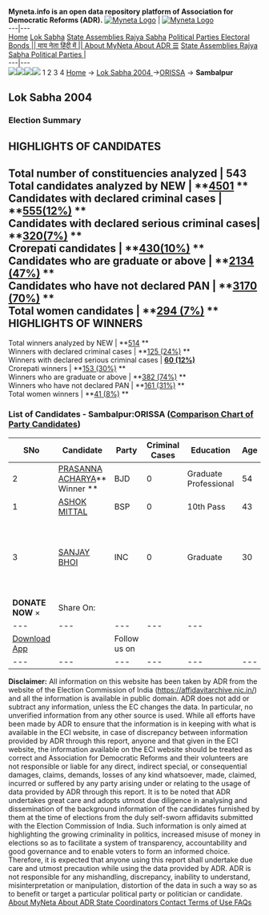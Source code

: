 **Myneta.info is an open data repository platform of Association for Democratic Reforms (ADR).**
[![Myneta Logo](https://www.myneta.info/lib/img/myneta-logo.png)](https://www.myneta.info/) | [![Myneta Logo](https://www.myneta.info/lib/img/adr-logo.png)](https://adrindia.org)  
---|---  
[Home](https://www.myneta.info/) [Lok Sabha](https://www.myneta.info/#ls "Lok Sabha") [ State Assemblies ](https://www.myneta.info/#sa "State Assemblies") [Rajya Sabha](https://www.myneta.info/#rs "Rajya Sabha") [Political Parties ](https://www.myneta.info/party "Political Parties") [ Electoral Bonds ](https://www.myneta.info/electoral_bonds "Electoral Bonds") [ || माय नेता हिंदी में || ](https://translate.google.co.in/translate?prev=hp&hl=en&js=y&u=www.myneta.info&sl=en&tl=hi&history_state0=) [ About MyNeta ](https://adrindia.org/content/about-myneta) [ About ADR ](https://adrindia.org/about-adr/who-we-are) [☰](javascript:void\(0\))
[ State Assemblies ](https://www.myneta.info/#sa "State Assemblies") [ Rajya Sabha ](https://www.myneta.info/#rs "Rajya Sabha") [ Political Parties ](https://www.myneta.info/party "Political Parties")
|   
---|---  
![](https://www.myneta.info/lib/img/banner/banner-1.png)![](https://www.myneta.info/lib/img/banner/banner-2.png)![](https://www.myneta.info/lib/img/banner/banner-3.png)![](https://www.myneta.info/lib/img/banner/banner-4.png)
1  2  3  4 
[Home](https://www.myneta.info/) → [Lok Sabha 2004 ](https://www.myneta.info/loksabha2004/)→[ORISSA](https://www.myneta.info/loksabha2004/index.php?action=show_constituencies&state_id=18) → **Sambalpur**
### 
## Lok Sabha 2004 
###  Election Summary 
HIGHLIGHTS OF CANDIDATES  
---  
Total number of constituencies analyzed |  543   
Total candidates analyzed by NEW | **[4501](https://www.myneta.info/loksabha2004/index.php?action=summary&subAction=candidates_analyzed&sort=candidate#summary) **  
Candidates with declared criminal cases | **[555(12%)](https://www.myneta.info/loksabha2004/index.php?action=summary&subAction=crime&sort=candidate#summary) **  
Candidates with declared serious criminal cases| **[320(7%)](https://www.myneta.info/loksabha2004/index.php?action=summary&subAction=serious_crime&sort=candidate#summary) **  
Crorepati candidates | **[430(10%)](https://www.myneta.info/loksabha2004/index.php?action=summary&subAction=crorepati&sort=candidate#summary) **  
Candidates who are graduate or above | **[2134 (47%)](https://www.myneta.info/loksabha2004/index.php?action=summary&subAction=education&sort=candidate#summary) **  
Candidates who have not declared PAN | **[3170 (70%)](https://www.myneta.info/loksabha2004/index.php?action=summary&subAction=without_pan&sort=candidate#summary) **  
Total women candidates | **[294 (7%)](https://www.myneta.info/loksabha2004/index.php?action=summary&subAction=women_candidate&sort=candidate#summary) **  
HIGHLIGHTS OF WINNERS  
---  
Total winners analyzed by NEW | **[514](https://www.myneta.info/loksabha2004/index.php?action=summary&subAction=winner_analyzed&sort=candidate#summary) **  
Winners with declared criminal cases | **[125 (24%)](https://www.myneta.info/loksabha2004/index.php?action=summary&subAction=winner_crime&sort=candidate#summary) **  
Winners with declared serious criminal cases | **[60 (12%)](https://www.myneta.info/loksabha2004/index.php?action=summary&subAction=winner_serious_crime&sort=candidate#summary)**  
Crorepati winners | **[153 (30%)](https://www.myneta.info/loksabha2004/index.php?action=summary&subAction=winner_crorepati&sort=candidate#summary) **  
Winners who are graduate or above | **[382 (74%)](https://www.myneta.info/loksabha2004/index.php?action=summary&subAction=winner_education&sort=candidate#summary) **  
Winners who have not declared PAN | **[161 (31%)](https://www.myneta.info/loksabha2004/index.php?action=summary&subAction=winner_without_pan&sort=candidate#summary) **  
Total women winners | **[41 (8%)](https://www.myneta.info/loksabha2004/index.php?action=summary&subAction=winner_women&sort=candidate#summary) **  
### List of Candidates - Sambalpur:ORISSA ([Comparison Chart of Party Candidates](https://www.myneta.info/loksabha2004/comparisonchart.php?constituency_id=331))
SNo | Candidate| Party| Criminal Cases| Education| Age| Total Assets| Liabilities  
---|---|---|---|---|---|---|---  
2  | [PRASANNA ACHARYA](https://www.myneta.info/loksabha2004/candidate.php?candidate_id=2946)** Winner ** | BJD | 0 | Graduate Professional| 54 | Rs 1,01,84,422 ~ 1 Crore+ | Rs 8,74,591 ~ 8 Lacs+  
1  | [ASHOK MITTAL](https://www.myneta.info/loksabha2004/candidate.php?candidate_id=2948) | BSP | 0 | 10th Pass| 43 | Rs 1,49,360 ~ 1 Lacs+ | Rs 0 ~   
3  | [SANJAY BHOI](https://www.myneta.info/loksabha2004/candidate.php?candidate_id=2947) | INC | 0 | Graduate| 30 | ![](https://myneta.info/image_v2.php?myneta_folder=loksabha2004&candidate_id=2947&col=ta) | ![](https://myneta.info/image_v2.php?myneta_folder=loksabha2004&candidate_id=2947&col=lia)  
|  **DONATE NOW** × |  Share On:  | [](https://api.whatsapp.com/send?text=https%3A%2F%2Fmyneta.info%2Fpunjab2022%2Findex.php%3Faction%3Dshow_constituencies%26state_id%3D19) | [](https://www.facebook.com/sharer/sharer.php?u=https%3A%2F%2Fmyneta.info%2Fpunjab2022%2Findex.php%3Faction%3Dshow_constituencies%26state_id%3D19) | [](https://twitter.com/share?url=https%3A%2F%2Fmyneta.info%2Fpunjab2022%2Findex.php%3Faction%3Dshow_constituencies%26state_id%3D19)  
---|---|---|---|---  
| [ Download App ](https://play.google.com/store/apps/details?id=com.webrosoft.myneta1&pcampaignid=pcampaignidMKT-Other-global-all-co-prtnr-py-PartBadge-Mar2515-1) | [](https://play.google.com/store/apps/details?id=com.webrosoft.myneta1&pcampaignid=pcampaignidMKT-Other-global-all-co-prtnr-py-PartBadge-Mar2515-1) |  Follow us on  | [](https://www.facebook.com/adrindia.org/) | [](https://twitter.com/adrspeaks) | [](https://groups.google.com/g/national-election-watch?hl=en&pli=1) | [](https://www.instagram.com/adrspeaks/) | [](https://www.youtube.com/user/adrspeaks) | [](https://sharechat.com/profile/adrspeaks)  
---|---|---|---|---|---|---|---|---  
**Disclaimer:** All information on this website has been taken by ADR from the website of the Election Commission of India (https://affidavitarchive.nic.in/) and all the information is available in public domain. ADR does not add or subtract any information, unless the EC changes the data. In particular, no unverified information from any other source is used. While all efforts have been made by ADR to ensure that the information is in keeping with what is available in the ECI website, in case of discrepancy between information provided by ADR through this report, anyone and that given in the ECI website, the information available on the ECI website should be treated as correct and Association for Democratic Reforms and their volunteers are not responsible or liable for any direct, indirect special, or consequential damages, claims, demands, losses of any kind whatsoever, made, claimed, incurred or suffered by any party arising under or relating to the usage of data provided by ADR through this report. It is to be noted that ADR undertakes great care and adopts utmost due diligence in analysing and dissemination of the background information of the candidates furnished by them at the time of elections from the duly self-sworn affidavits submitted with the Election Commission of India. Such information is only aimed at highlighting the growing criminality in politics, increased misuse of money in elections so as to facilitate a system of transparency, accountability and good governance and to enable voters to form an informed choice. Therefore, it is expected that anyone using this report shall undertake due care and utmost precaution while using the data provided by ADR. ADR is not responsible for any mishandling, discrepancy, inability to understand, misinterpretation or manipulation, distortion of the data in such a way so as to benefit or target a particular political party or politician or candidate. 
[ About MyNeta ](https://adrindia.org/content/about-myneta) [ About ADR ](https://adrindia.org/about-adr/who-we-are) [ State Coordinators ](https://adrindia.org/about-adr/state-coordinators) [ Contact ](https://adrindia.org/contact-us) [ Terms of Use ](https://adrindia.org/content/adr-terms-use) [ FAQs ](https://adrindia.org/content/faqs)
